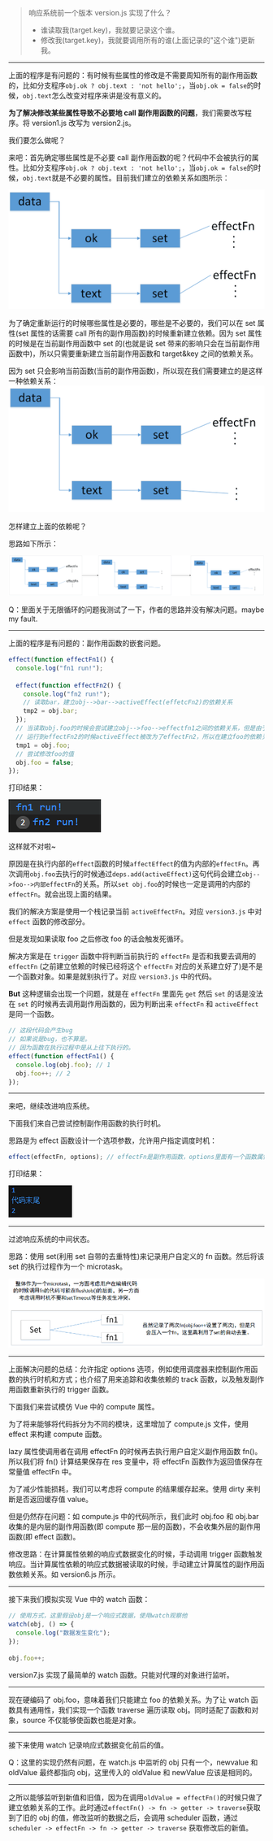 > 响应系统前一个版本 version.js 实现了什么？
>
> - 谁读取我(target.key)，我就要记录这个谁。
> - 修改我(target.key)，我就要调用所有的谁(上面记录的"这个谁")更新我。

---

上面的程序是有问题的：有时候有些属性的修改是不需要周知所有的副作用函数的，比如分支程序`obj.ok ? obj.text : 'not hello';`，当`obj.ok = false`的时候，`obj.text`怎么改变对程序来讲是没有意义的。

**为了解决修改某些属性导致不必要地 call 副作用函数的问题**，我们需要改写程序。将 version1.js 改写为 version2.js。

我们要怎么做呢？

来吧：首先确定哪些属性是不必要 call 副作用函数的呢？代码中不会被执行的属性。比如分支程序`obj.ok ? obj.text : 'not hello';`，当`obj.ok = false`的时候，`obj.text`就是不必要的属性。目前我们建立的依赖关系如图所示：

![image-20220509234544251](.\assets\img\image-20220509234544251.png)

为了确定重新运行的时候哪些属性是必要的，哪些是不必要的，我们可以在 set 属性(set 属性的话需要 call 所有的副作用函数)的时候重新建立依赖。因为 set 属性的时候是在当前副作用函数中 set 的(也就是说 set 带来的影响只会在当前副作用函数中)，所以只需要重新建立当前副作用函数和 target&key 之间的依赖关系。

因为 set 只会影响当前函数(当前的副作用函数)，所以现在我们需要建立的是这样一种依赖关系：
![image-20220509235545699](.\assets\img\image-20220509235545699.png)

怎样建立上面的依赖呢？

思路如下所示：

![image-20220509235856175](.\assets\img\image-20220509235856175.png)

Q：里面关于无限循环的问题我测试了一下，作者的思路并没有解决问题。maybe my fault.

---

上面的程序是有问题的：副作用函数的嵌套问题。

```js
effect(function effectFn1() {
  console.log("fn1 run!");

  effect(function effectFn2() {
    console.log("fn2 run!");
    // 读取bar，建立obj-->bar-->activeEffect(effetcFn2)的依赖关系
    tmp2 = obj.bar;
  });
  // 当读取obj.foo的时候会尝试建立obj-->foo-->effectfn1之间的依赖关系，但是由于是靠activeEffect记录的effectFn1并建立依赖关系
  // 运行到effectFn2的时候activeEffect被改为了effectFn2，所以在建立foo的依赖关系的时候会实obj-->foo-->activeEffect(effectFn2)
  tmp1 = obj.foo;
  // 尝试修改foo的值
  obj.foo = false;
});
```

打印结果：

![image-20220510003459228](.\assets\img\image-20220510003459228.png)

这样就不对啦~

原因是在执行内部的`effect`函数的时候`affectEffect`的值为内部的`effectFn`。再次调用`obj.foo`去执行的时候通过`deps.add(activeEffect)`这句代码会建立`obj-->foo-->内部effectFn`的关系。所以`set obj.foo`的时候也一定是调用的内部的`effectFn`。就会出现上面的结果。

我们的解决方案是使用一个栈记录当前 `activeEffectFn`。对应 `version3.js` 中对 `effect` 函数的修改部分。

但是发现如果读取 foo 之后修改 foo 的话会触发死循环。

解决方案是在 `trigger` 函数中将判断当前执行的 `effectFn` 是否和我要去调用的 `effectFn` (之前建立依赖的时候已经将这个 `effectFn` 对应的关系建立好了)是不是一个函数对象。如果是就别执行了。对应 `version3.js` 中的代码。

**But** 这种逻辑会出现一个问题，就是在 `effectFn` 里面先 `get` 然后 `set` 的话是没法在 `set` 的时候再去调用副作用函数的，因为判断出来 `effectFn` 和 `activeEffect` 是同一个函数。

```js
// 这段代码会产生bug
// 如果说是bug，也不算是。
// 因为函数在执行过程中是从上往下执行的。
effect(function effectFn1() {
  console.log(obj.foo); // 1
  obj.foo++; // 2
});
```

---

来吧，继续改进响应系统。

下面我们来自己尝试控制副作用函数的执行时机。

思路是为 effect 函数设计一个选项参数，允许用户指定调度时机：

```js
effect(effectFn, options); // effectFn是副作用函数，options里面有一个函数属性提供给用户自定义函数。
```

打印结果：

![image-20220512171638663](.\assets\img\image-20220512171638663.png)

---

过滤响应系统的中间状态。

思路：使用 set(利用 set 自带的去重特性)来记录用户自定义的 fn 函数。然后将该 set 的执行过程作为一个 microtask。

![image-20220512175354515](.\assets\img\image-20220512175354515.png)

---

上面解决问题的总结：允许指定 options 选项，例如使用调度器来控制副作用函数的执行时机和方式；也介绍了用来追踪和收集依赖的 track 函数，以及触发副作用函数重新执行的 trigger 函数。

下面我们来尝试模仿 Vue 中的 compute 属性。

为了将来能够将代码拆分为不同的模块，这里增加了 compute.js 文件，使用 effect 来构建 compute 函数。

lazy 属性使调用者在调用 effectFn 的时候再去执行用户自定义副作用函数 fn()。所以我们将 fn() 计算结果保存在 res 变量中，将 effectFn 函数作为返回值保存在常量值 effectFn 中。

为了减少性能损耗，我们可以考虑将 compute 的结果缓存起来。使用 dirty 来判断是否返回缓存值 value。

但是仍然存在问题：如 compute.js 中的代码所示，我们此时 obj.foo 和 obj.bar 收集的是内层的副作用函数(即 compute 那一层的函数)，不会收集外层的副作用函数(即 effect 函数)。

修改思路：在计算属性依赖的响应式数据变化的时候，手动调用 trigger 函数触发响应。当计算属性依赖的响应式数据被读取的时候，手动建立计算属性的副作用函数依赖关系。如 version6.js 所示。

---

接下来我们模拟实现 Vue 中的 watch 函数：

```js
// 使用方式，这里假设obj是一个响应式数据，使用watch观察他
watch(obj, () => {
  console.log("数据发生变化");
});

obj.foo++;
```

version7.js 实现了最简单的 watch 函数。只能对代理的对象进行监听。

---

现在硬编码了 obj.foo，意味着我们只能建立 foo 的依赖关系。为了让 watch 函数具有通用性，我们实现一个函数 traverse 遍历读取 obj。同时适配了函数和对象，source 不仅能够使函数也能是对象。

---

接下来使用 watch 记录响应式数据变化前后的值。

Q：这里的实现仍然有问题，在 watch.js 中监听的 obj 只有一个，newvalue 和 oldValue 最终都指向 obj，这里传入的 oldValue 和 newValue 应该是相同的。

---

之所以能够监听到新值和旧值，因为在调用`oldValue = effectFn()`的时候只做了建立依赖关系的工作。此时通过`effectFn() -> fn -> getter -> traverse`获取到了旧的 obj 的值，修改监听的数据之后，会调用 scheduler 函数，通过 `scheduler -> effectFn -> fn -> getter -> traverse` 获取修改后的新值。
